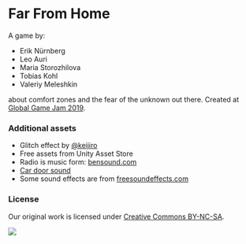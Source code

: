 # Far From Home

A game by:

- Erik Nürnberg
- Leo Auri
- Maria Storozhilova
- Tobias Kohl
- Valeriy Meleshkin
 
about comfort zones and the fear of the unknown out there. 
Created at [Global Game Jam 2019](https://globalgamejam.org/2019/games/far-home-1).

### Additional assets

- Glitch effect by [@keijiro](https://github.com/keijiro/KinoGlitch)
- Free assets from Unity Asset Store
- Radio is music form: [bensound.com](https://www.bensound.com/royalty-free-music)
- [Car door sound](http://soundbible.com/846-Car-Door-Close.html)
- Some sound effects are from [freesoundeffects.com](https://www.freesoundeffects.com)

### License

Our original work is licensed under [Creative Commons BY-NC-SA](https://creativecommons.org/licenses/by-nc-sa/4.0/).

<img src="https://mirrors.creativecommons.org/presskit/buttons/88x31/svg/by-nc-sa.eu.svg">